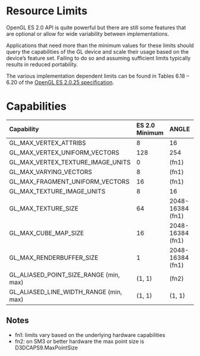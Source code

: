 # Resource Limits #

OpenGL ES 2.0 API is quite powerful but there are still some features that are optional or allow for wide variability between implementations.

Applications that need more than the minimum values for these limits should query the capabilities of the GL device and scale their usage based on the device’s feature set. Failing to do so and assuming sufficient limits typically results in reduced portability.

The various implementation dependent limits can be found in Tables 6.18 – 6.20 of the [OpenGL ES 2.0.25 specification](http://www.khronos.org/registry/gles/specs/2.0/es_full_spec_2.0.25.pdf).

# Capabilities #

| Capability	| ES 2.0 Minimum	| ANGLE  | SM2 | SM3 | SM4+ |
|:-----------|:---------------|:-------|:----|:----|:-----|
| GL\_MAX\_VERTEX\_ATTRIBS	| 8	             | 16     |
| GL\_MAX\_VERTEX\_UNIFORM\_VECTORS	| 128	           | 254    |
| GL\_MAX\_VERTEX\_TEXTURE\_IMAGE\_UNITS	| 0	             | (fn1)  | 0   | 0   | 4    |
| GL\_MAX\_VARYING\_VECTORS	| 8	             | (fn1)  |  8  | 10  | 10   |
| GL\_MAX\_FRAGMENT\_UNIFORM\_VECTORS	| 16	            | (fn1)  | 29  | 221 | 221  |
| GL\_MAX\_TEXTURE\_IMAGE\_UNITS	| 8	             | 16     |
| GL\_MAX\_TEXTURE\_SIZE | 64	            | 2048-16384 (fn1) |
| GL\_MAX\_CUBE\_MAP\_SIZE	| 16	            | 2048-16384 (fn1) |
| GL\_MAX\_RENDERBUFFER\_SIZE	| 1	             | 2048-16384 (fn1) |
| GL\_ALIASED\_POINT\_SIZE\_RANGE (min, max)	| (1, 1)	        | (fn2)  | (1,1) | (1, fn2) | (1, fn2) |
| GL\_ALIASED\_LINE\_WIDTH\_RANGE (min, max)	| (1, 1)	        | (1, 1) |

## Notes ##
  * fn1: limits vary based on the underlying hardware capabilities
  * fn2: on SM3 or better hardware the max point size is D3DCAPS9.MaxPointSize